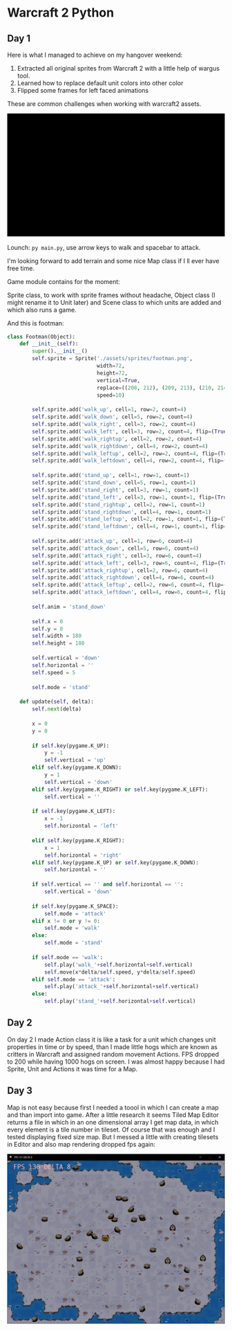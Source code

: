# Warcraft 2 Python

## Day 1

Here is what I managed to achieve on my hangover weekend:

1. Extracted all original sprites from Warcraft 2 with a little help of wargus tool.
2. Learned how to replace default unit colors into other color
3. Flipped some frames for left faced animations

These are common challenges when working with warcraft2 assets.

![alt text](./war2.gif)

Lounch: ```py main.py```, use arrow keys to walk and spacebar to attack.

I'm looking forward to add terrain and some nice Map class if I ll ever have free time.

Game module contains for the moment:

Sprite class, to work with sprite frames without headache, Object class (I might rename it to Unit later) and Scene class to which units are added and which also runs a game.

And this is footman:

```python
class Footman(Object):
    def __init__(self):
        super().__init__()
        self.sprite = Sprite('./assets/sprites/footman.png',
                             width=72,
                             height=72,
                             vertical=True,
                             replace=((208, 212), (209, 213), (210, 214), (211, 215)),
                             speed=10)

        self.sprite.add('walk_up', cell=1, row=2, count=4)
        self.sprite.add('walk_down', cell=5, row=2, count=4)
        self.sprite.add('walk_right', cell=3, row=2, count=4)
        self.sprite.add('walk_left', cell=3, row=2, count=4, flip=(True, False))
        self.sprite.add('walk_rightup', cell=2, row=2, count=4)
        self.sprite.add('walk_rightdown', cell=4, row=2, count=4)
        self.sprite.add('walk_leftup', cell=2, row=2, count=4, flip=(True, False))
        self.sprite.add('walk_leftdown', cell=4, row=2, count=4, flip=(True, False))

        self.sprite.add('stand_up', cell=1, row=1, count=1)
        self.sprite.add('stand_down', cell=5, row=1, count=1)
        self.sprite.add('stand_right', cell=3, row=1, count=1)
        self.sprite.add('stand_left', cell=3, row=1, count=1, flip=(True, False))
        self.sprite.add('stand_rightup', cell=2, row=1, count=1)
        self.sprite.add('stand_rightdown', cell=4, row=1, count=1)
        self.sprite.add('stand_leftup', cell=2, row=1, count=1, flip=(True, False))
        self.sprite.add('stand_leftdown', cell=4, row=1, count=1, flip=(True, False))

        self.sprite.add('attack_up', cell=1, row=6, count=4)
        self.sprite.add('attack_down', cell=5, row=6, count=4)
        self.sprite.add('attack_right', cell=3, row=6, count=4)
        self.sprite.add('attack_left', cell=3, row=6, count=4, flip=(True, False))
        self.sprite.add('attack_rightup', cell=2, row=6, count=4)
        self.sprite.add('attack_rightdown', cell=4, row=6, count=4)
        self.sprite.add('attack_leftup', cell=2, row=6, count=4, flip=(True, False))
        self.sprite.add('attack_leftdown', cell=4, row=6, count=4, flip=(True, False))

        self.anim = 'stand_down'

        self.x = 0
        self.y = 0
        self.width = 180
        self.height = 180

        self.vertical = 'down'
        self.horizontal = ''
        self.speed = 5

        self.mode = 'stand'

    def update(self, delta):
        self.next(delta)

        x = 0
        y = 0

        if self.key(pygame.K_UP):
            y = -1
            self.vertical = 'up'
        elif self.key(pygame.K_DOWN):
            y = 1
            self.vertical = 'down'
        elif self.key(pygame.K_RIGHT) or self.key(pygame.K_LEFT):
            self.vertical = ''

        if self.key(pygame.K_LEFT):
            x = -1
            self.horizontal = 'left'

        elif self.key(pygame.K_RIGHT):
            x = 1
            self.horizontal = 'right'
        elif self.key(pygame.K_UP) or self.key(pygame.K_DOWN):
            self.horizontal = ''

        if self.vertical == '' and self.horizontal == '':
            self.vertical = 'down'

        if self.key(pygame.K_SPACE):
            self.mode = 'attack'
        elif x != 0 or y != 0:
            self.mode = 'walk'
        else:
            self.mode = 'stand'

        if self.mode == 'walk':
            self.play('walk_'+self.horizontal+self.vertical)
            self.move(x*delta/self.speed, y*delta/self.speed)
        elif self.mode == 'attack':
            self.play('attack_'+self.horizontal+self.vertical)
        else:
            self.play('stand_'+self.horizontal+self.vertical)
```

## Day 2

On day 2 I made Action class it is like a task for a unit which changes unit properties in time or by speed, than I made little hogs which are known as critters in Warcraft and assigned random movement Actions. FPS dropped to 200 while having 1000 hogs on screen. I was almost happy because I had Sprite, Unit and Actions it was time for a Map.

## Day 3

Map is not easy because first I needed a toool in which I can create a map and than import into game. After a little research it seems Tiled Map Editor returns a file in which in an one dimensional array I get map data, in which every element is a tile number in tileset. Of course that was enough and I tested displaying fixed size map. But I messed a little with creating tilesets in Editor and also map rendering dropped fps again:

 ![alt text](./blog/images/first_map.png)
